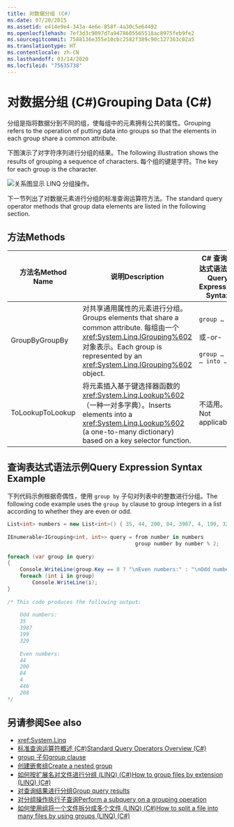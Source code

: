 ```yaml
---
title: 对数据分组 (C#)
ms.date: 07/20/2015
ms.assetid: e414e9e4-343a-4e6e-858f-4a30c5e64492
ms.openlocfilehash: 7ef3d3c9097d7a9478605565518ac8975feb9fe2
ms.sourcegitcommit: 7588136e355e10cbc2582f389c90c127363c02a5
ms.translationtype: HT
ms.contentlocale: zh-CN
ms.lasthandoff: 03/14/2020
ms.locfileid: "75635738"
---
```

# <a name="grouping-data-c"></a><span data-ttu-id="3763b-102">对数据分组 (C#)</span><span class="sxs-lookup"><span data-stu-id="3763b-102">Grouping Data (C#)</span></span>
<span data-ttu-id="3763b-103">分组是指将数据分到不同的组，使每组中的元素拥有公共的属性。</span><span class="sxs-lookup"><span data-stu-id="3763b-103">Grouping refers to the operation of putting data into groups so that the elements in each group share a common attribute.</span></span>  
  
 <span data-ttu-id="3763b-104">下图演示了对字符序列进行分组的结果。</span><span class="sxs-lookup"><span data-stu-id="3763b-104">The following illustration shows the results of grouping a sequence of characters.</span></span> <span data-ttu-id="3763b-105">每个组的键是字符。</span><span class="sxs-lookup"><span data-stu-id="3763b-105">The key for each group is the character.</span></span>  
  
 ![关系图显示 LINQ 分组操作。](./media/grouping-data/linq-group-operation.png)  
  
 <span data-ttu-id="3763b-107">下一节列出了对数据元素进行分组的标准查询运算符方法。</span><span class="sxs-lookup"><span data-stu-id="3763b-107">The standard query operator methods that group data elements are listed in the following section.</span></span>  
  
## <a name="methods"></a><span data-ttu-id="3763b-108">方法</span><span class="sxs-lookup"><span data-stu-id="3763b-108">Methods</span></span>  
  
|<span data-ttu-id="3763b-109">方法名</span><span class="sxs-lookup"><span data-stu-id="3763b-109">Method Name</span></span>|<span data-ttu-id="3763b-110">说明</span><span class="sxs-lookup"><span data-stu-id="3763b-110">Description</span></span>|<span data-ttu-id="3763b-111">C# 查询表达式语法</span><span class="sxs-lookup"><span data-stu-id="3763b-111">C# Query Expression Syntax</span></span>|<span data-ttu-id="3763b-112">详细信息</span><span class="sxs-lookup"><span data-stu-id="3763b-112">More Information</span></span>|  
|-----------------|-----------------|---------------------------------|----------------------|  
|<span data-ttu-id="3763b-113">GroupBy</span><span class="sxs-lookup"><span data-stu-id="3763b-113">GroupBy</span></span>|<span data-ttu-id="3763b-114">对共享通用属性的元素进行分组。</span><span class="sxs-lookup"><span data-stu-id="3763b-114">Groups elements that share a common attribute.</span></span> <span data-ttu-id="3763b-115">每组由一个 <xref:System.Linq.IGrouping%602> 对象表示。</span><span class="sxs-lookup"><span data-stu-id="3763b-115">Each group is represented by an <xref:System.Linq.IGrouping%602> object.</span></span>|`group … by`<br /><br /> <span data-ttu-id="3763b-116">或</span><span class="sxs-lookup"><span data-stu-id="3763b-116">-or-</span></span><br /><br /> `group … by … into …`|<xref:System.Linq.Enumerable.GroupBy%2A?displayProperty=nameWithType><br /><br /> <xref:System.Linq.Queryable.GroupBy%2A?displayProperty=nameWithType>|  
|<span data-ttu-id="3763b-117">ToLookup</span><span class="sxs-lookup"><span data-stu-id="3763b-117">ToLookup</span></span>|<span data-ttu-id="3763b-118">将元素插入基于键选择器函数的 <xref:System.Linq.Lookup%602>（一种一对多字典）。</span><span class="sxs-lookup"><span data-stu-id="3763b-118">Inserts elements into a <xref:System.Linq.Lookup%602> (a one-to-many dictionary) based on a key selector function.</span></span>|<span data-ttu-id="3763b-119">不适用。</span><span class="sxs-lookup"><span data-stu-id="3763b-119">Not applicable.</span></span>|<xref:System.Linq.Enumerable.ToLookup%2A?displayProperty=nameWithType>|  
  
## <a name="query-expression-syntax-example"></a><span data-ttu-id="3763b-120">查询表达式语法示例</span><span class="sxs-lookup"><span data-stu-id="3763b-120">Query Expression Syntax Example</span></span>  
 <span data-ttu-id="3763b-121">下列代码示例根据奇偶性，使用 `group by` 子句对列表中的整数进行分组。</span><span class="sxs-lookup"><span data-stu-id="3763b-121">The following code example uses the `group by` clause to group integers in a list according to whether they are even or odd.</span></span>  
  
```csharp  
List<int> numbers = new List<int>() { 35, 44, 200, 84, 3987, 4, 199, 329, 446, 208 };  
  
IEnumerable<IGrouping<int, int>> query = from number in numbers  
                                         group number by number % 2;  
  
foreach (var group in query)  
{  
    Console.WriteLine(group.Key == 0 ? "\nEven numbers:" : "\nOdd numbers:");  
    foreach (int i in group)  
        Console.WriteLine(i);  
}  
  
/* This code produces the following output:  
  
    Odd numbers:  
    35  
    3987  
    199  
    329  
  
    Even numbers:  
    44  
    200  
    84  
    4  
    446  
    208  
*/  
```  
  
## <a name="see-also"></a><span data-ttu-id="3763b-122">另请参阅</span><span class="sxs-lookup"><span data-stu-id="3763b-122">See also</span></span>

- <xref:System.Linq>
- [<span data-ttu-id="3763b-123">标准查询运算符概述 (C#)</span><span class="sxs-lookup"><span data-stu-id="3763b-123">Standard Query Operators Overview (C#)</span></span>](./standard-query-operators-overview.md)
- [<span data-ttu-id="3763b-124">group 子句</span><span class="sxs-lookup"><span data-stu-id="3763b-124">group clause</span></span>](../../../language-reference/keywords/group-clause.md)
- [<span data-ttu-id="3763b-125">创建嵌套组</span><span class="sxs-lookup"><span data-stu-id="3763b-125">Create a nested group</span></span>](../../../linq/create-a-nested-group.md)
- [<span data-ttu-id="3763b-126">如何按扩展名对文件进行分组 (LINQ) (C#)</span><span class="sxs-lookup"><span data-stu-id="3763b-126">How to group files by extension (LINQ) (C#)</span></span>](./how-to-group-files-by-extension-linq.md)
- [<span data-ttu-id="3763b-127">对查询结果进行分组</span><span class="sxs-lookup"><span data-stu-id="3763b-127">Group query results</span></span>](../../../linq/group-query-results.md)
- [<span data-ttu-id="3763b-128">对分组操作执行子查询</span><span class="sxs-lookup"><span data-stu-id="3763b-128">Perform a subquery on a grouping operation</span></span>](../../../linq/perform-a-subquery-on-a-grouping-operation.md)
- [<span data-ttu-id="3763b-129">如何使用组将一个文件拆分成多个文件 (LINQ) (C#)</span><span class="sxs-lookup"><span data-stu-id="3763b-129">How to split a file into many files by using groups (LINQ) (C#)</span></span>](./how-to-split-a-file-into-many-files-by-using-groups-linq.md)
